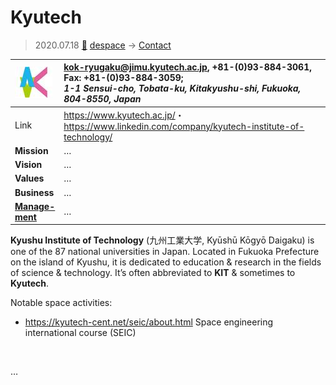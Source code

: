 # Kyutech
> 2020.07.18 [🚀](../index/index.md) [despace](index.md) → [Contact](contact.md)

|[![](f/con/k/kyutech_logo1_thumb.jpg)](f/con/k/kyutech_logo1.png)|<kok-ryugaku@jimu.kyutech.ac.jp>, +81-(0)93-884-3061, Fax: +81-(0)93-884-3059;<br> *1-1 Sensui-cho, Tobata-ku, Kitakyushu-shi, Fukuoka, 804-8550, Japan*|
|:--|:--|
|Link|<https://www.kyutech.ac.jp/>・ <https://www.linkedin.com/company/kyutech-institute-of-technology/>|
|**Mission**|…|
|**Vision**|…|
|**Values**|…|
|**Business**|…|
|**[Manage-<br>ment](mgmt.md)**|…|

**Kyushu Institute of Technology** (九州工業大学, Kyūshū Kōgyō Daigaku) is one of the 87 national universities in Japan. Located in Fukuoka Prefecture on the island of Kyushu, it is dedicated to education & research in the fields of science & technology. It’s often abbreviated to **KIT** & sometimes to **Kyutech**.

Notable space activities:

   - <https://kyutech-cent.net/seic/about.html> Space engineering international course (SEIC)

<p style="page-break-after:always"> </p>

…


